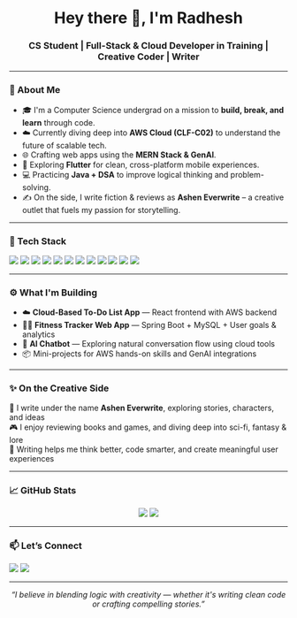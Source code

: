 <h1 align="center">Hey there 👋, I'm Radhesh</h1>
<h3 align="center">CS Student | Full-Stack & Cloud Developer in Training | Creative Coder | Writer</h3>

---

### 🚀 About Me

- 🎓 I'm a Computer Science undergrad on a mission to **build, break, and learn** through code.
- ☁️ Currently diving deep into **AWS Cloud (CLF-C02)** to understand the future of scalable tech.
- 🌐 Crafting web apps using the **MERN Stack & GenAI**.
- 📱 Exploring **Flutter** for clean, cross-platform mobile experiences.
- 💻 Practicing **Java + DSA** to improve logical thinking and problem-solving.
- ✍️ On the side, I write fiction & reviews as **Ashen Everwrite** – a creative outlet that fuels my passion for storytelling.

---

### 🧰 Tech Stack

<p align="left">
  <img src="https://img.shields.io/badge/Java-ED8B00?style=for-the-badge&logo=java&logoColor=white"/>
  <img src="https://img.shields.io/badge/Javascript-F7DF1E?style=for-the-badge&logo=javascript&logoColor=black"/>
  <img src="https://img.shields.io/badge/React-20232A?style=for-the-badge&logo=react&logoColor=61DAFB"/>
  <img src="https://img.shields.io/badge/Node.js-339933?style=for-the-badge&logo=node.js&logoColor=white"/>
  <img src="https://img.shields.io/badge/Express.js-000000?style=for-the-badge&logo=express&logoColor=white"/>
  <img src="https://img.shields.io/badge/MongoDB-4EA94B?style=for-the-badge&logo=mongodb&logoColor=white"/>
  <img src="https://img.shields.io/badge/MySQL-00758F?style=for-the-badge&logo=mysql&logoColor=white"/>
  <img src="https://img.shields.io/badge/Flutter-02569B?style=for-the-badge&logo=flutter&logoColor=white"/>
  <img src="https://img.shields.io/badge/Dart-0175C2?style=for-the-badge&logo=dart&logoColor=white"/>
  <img src="https://img.shields.io/badge/AWS-232F3E?style=for-the-badge&logo=amazon-aws&logoColor=white"/>
  <img src="https://img.shields.io/badge/Git-F05032?style=for-the-badge&logo=git&logoColor=white"/>
  <img src="https://img.shields.io/badge/GitHub-181717?style=for-the-badge&logo=github&logoColor=white"/>
</p>

---

### ⚙️ What I'm Building

- ☁️ **Cloud-Based To-Do List App** — React frontend with AWS backend
- 🏋️‍♂️ **Fitness Tracker Web App** — Spring Boot + MySQL + User goals & analytics
- 🤖 **AI Chatbot** — Exploring natural conversation flow using cloud tools
- 📦 Mini-projects for AWS hands-on skills and GenAI integrations

---

### ✨ On the Creative Side

📝 I write under the name **Ashen Everwrite**, exploring stories, characters, and ideas  
🎮 I enjoy reviewing books and games, and diving deep into sci-fi, fantasy & lore  
🌌 Writing helps me think better, code smarter, and create meaningful user experiences

---

### 📈 GitHub Stats

<p align="center">
  <img src="https://github-readme-stats.vercel.app/api?username=Radhesh20&show_icons=true&theme=tokyonight" />
  <img src="https://github-readme-streak-stats.herokuapp.com/?user=Radhesh20&theme=tokyonight" />
</p>

---

### 📫 Let’s Connect

<p align="left">
  <a href="mailto:radheshkumar2004@gmail.com"><img src="https://img.shields.io/badge/Gmail-D14836?style=for-the-badge&logo=gmail&logoColor=white" /></a>
  <a href="https://www.linkedin.com/in/radheshkumarkm"><img src="https://img.shields.io/badge/LinkedIn-0A66C2?style=for-the-badge&logo=linkedin&logoColor=white" /></a>
</p>

---

<p align="center"><em>“I believe in blending logic with creativity — whether it's writing clean code or crafting compelling stories.”</em></p>
